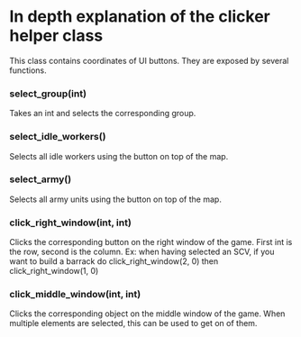 # In depth explanation of the clicker helper class

This class contains coordinates of UI buttons. They are exposed by several functions.

### select_group(int)

Takes an int and selects the corresponding group.

### select_idle_workers()

Selects all idle workers using the button on top of the map.

### select_army()

Selects all army units using the button on top of the map.

### click_right_window(int, int)

Clicks the corresponding button on the right window of the game. First int is the row, second is the column.
Ex: when having selected an SCV, if you want to build a barrack do click_right_window(2, 0) then click_right_window(1, 0)

### click_middle_window(int, int)

Clicks the corresponding object on the middle window of the game. When multiple elements are selected, this can be used to get on of them.
